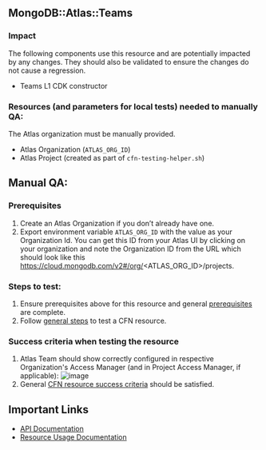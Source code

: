 ## MongoDB::Atlas::Teams

### Impact 
The following components use this resource and are potentially impacted by any changes.
They should also be validated to ensure the changes do not cause a regression.
 
- Teams L1 CDK constructor

### Resources (and parameters for local tests) needed to manually QA:
The Atlas organization must be manually provided.
- Atlas Organization (`ATLAS_ORG_ID`)
- Atlas Project (created as part of `cfn-testing-helper.sh`)

## Manual QA:

### Prerequisites
1. Create an Atlas Organization if you don’t already have one.
2. Export environment variable `ATLAS_ORG_ID` with the value as your Organization Id.
   You can get this ID from your Atlas UI by clicking on your organization and note the Organization ID from the URL
   which should look like this https://cloud.mongodb.com/v2#/org/<ATLAS_ORG_ID>/projects.

### Steps to test:
1. Ensure prerequisites above for this resource and general [prerequisites](/TESTING.md.md#prerequisites) are complete.
2. Follow [general steps](/TESTING.md.md#steps) to test a CFN resource.

### Success criteria when testing the resource
1. Atlas Team should show correctly configured in respective Organization's Access Manager (and in Project Access Manager, if applicable):
   ![image](https://user-images.githubusercontent.com/122359335/227534552-a338f068-2e60-4179-91cd-7a634a2dc9b3.png)
2. General [CFN resource success criteria](../../../TESTING.md.md#success-criteria-when-testing-the-resource) should be satisfied.

## Important Links
- [API Documentation](https://www.mongodb.com/docs/atlas/reference/api-resources-spec/#tag/Teams)
- [Resource Usage Documentation](https://www.mongodb.com/docs/atlas/access/manage-teams-in-orgs/)
